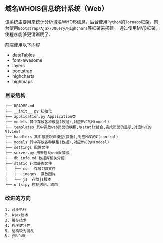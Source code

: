 ## 域名WHOIS信息统计系统（Web）
该系统主要用来统计分析域名WHOIS信息，后台使用`Python`的`Tornado`框架，前台使用`Bootstrap/Ajax/JQuery/Highchars`等框架来搭建。
通过使用MVC框架，使程序能够更清晰明了.

前端使用以下内容
- dataTables
- font-awesome
- layers
- bootstrap
- highcharts
- highmaps

### 目录结构

```
├── README.md
├── __init__.py 初始化
├── application.py Application类
├── models 其中存放各种模型(数据),对应MVC的M(model)
├── templates 其中存放web页面的模板,与static结合,完成页面的显示,对应MVC的V(view)
├── handlers 其中存放跟踪模型(数据),对应MVC的C(control)
├── models 其中存放各种模型(数据),对应MVC的M(model)
├── settings 配置文件
├── server.py 用来启动web服务器
├── db_info.md 数据库相关介绍
├── static 存放静态文件
│   ├── css  存放CSS文件
│   ├── images  存放图片
│   └── js  存放js脚本
└── urls.py 控制访问，路由
```

### 改进的方向

```
1. 异步执行
2. Ajax技术
3. 缓存技术
4. 程序健壮性
5. 结构较为混乱
6. youhua
```
